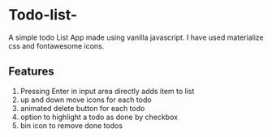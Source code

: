 # Todo-list-
A simple todo List App made using vanilla javascript.
I have used materialize css and fontawesome icons.

## Features
1. Pressing Enter in input area directly adds item to list
1. up and down move icons for each todo
1. animated delete button for each todo
1. option to highlight a todo as done by checkbox
1. bin icon to remove done todos
